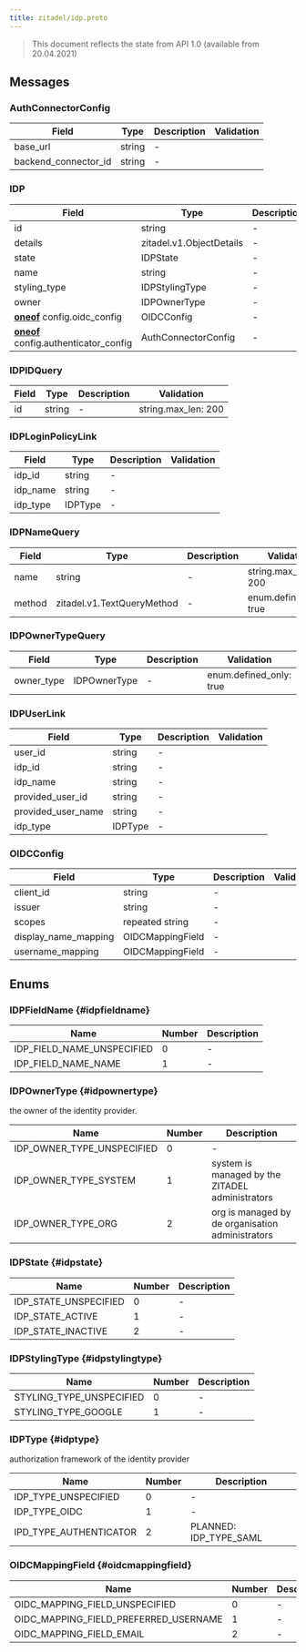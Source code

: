 ```yaml
---
title: zitadel/idp.proto
---
```

> This document reflects the state from API 1.0 (available from 20.04.2021)




## Messages


### AuthConnectorConfig



| Field | Type | Description | Validation |
| ----- | ---- | ----------- | ----------- |
| base_url |  string | - |  |
| backend_connector_id |  string | - |  |




### IDP



| Field | Type | Description | Validation |
| ----- | ---- | ----------- | ----------- |
| id |  string | - |  |
| details |  zitadel.v1.ObjectDetails | - |  |
| state |  IDPState | - |  |
| name |  string | - |  |
| styling_type |  IDPStylingType | - |  |
| owner |  IDPOwnerType | - |  |
| [**oneof**](https://developers.google.com/protocol-buffers/docs/proto3#oneof) config.oidc_config |  OIDCConfig | - |  |
| [**oneof**](https://developers.google.com/protocol-buffers/docs/proto3#oneof) config.authenticator_config |  AuthConnectorConfig | - |  |




### IDPIDQuery



| Field | Type | Description | Validation |
| ----- | ---- | ----------- | ----------- |
| id |  string | - | string.max_len: 200<br />  |




### IDPLoginPolicyLink



| Field | Type | Description | Validation |
| ----- | ---- | ----------- | ----------- |
| idp_id |  string | - |  |
| idp_name |  string | - |  |
| idp_type |  IDPType | - |  |




### IDPNameQuery



| Field | Type | Description | Validation |
| ----- | ---- | ----------- | ----------- |
| name |  string | - | string.max_len: 200<br />  |
| method |  zitadel.v1.TextQueryMethod | - | enum.defined_only: true<br />  |




### IDPOwnerTypeQuery



| Field | Type | Description | Validation |
| ----- | ---- | ----------- | ----------- |
| owner_type |  IDPOwnerType | - | enum.defined_only: true<br />  |




### IDPUserLink



| Field | Type | Description | Validation |
| ----- | ---- | ----------- | ----------- |
| user_id |  string | - |  |
| idp_id |  string | - |  |
| idp_name |  string | - |  |
| provided_user_id |  string | - |  |
| provided_user_name |  string | - |  |
| idp_type |  IDPType | - |  |




### OIDCConfig



| Field | Type | Description | Validation |
| ----- | ---- | ----------- | ----------- |
| client_id |  string | - |  |
| issuer |  string | - |  |
| scopes | repeated string | - |  |
| display_name_mapping |  OIDCMappingField | - |  |
| username_mapping |  OIDCMappingField | - |  |






## Enums


### IDPFieldName {#idpfieldname}


| Name | Number | Description |
| ---- | ------ | ----------- |
| IDP_FIELD_NAME_UNSPECIFIED | 0 | - |
| IDP_FIELD_NAME_NAME | 1 | - |




### IDPOwnerType {#idpownertype}
the owner of the identity provider.

| Name | Number | Description |
| ---- | ------ | ----------- |
| IDP_OWNER_TYPE_UNSPECIFIED | 0 | - |
| IDP_OWNER_TYPE_SYSTEM | 1 | system is managed by the ZITADEL administrators |
| IDP_OWNER_TYPE_ORG | 2 | org is managed by de organisation administrators |




### IDPState {#idpstate}


| Name | Number | Description |
| ---- | ------ | ----------- |
| IDP_STATE_UNSPECIFIED | 0 | - |
| IDP_STATE_ACTIVE | 1 | - |
| IDP_STATE_INACTIVE | 2 | - |




### IDPStylingType {#idpstylingtype}


| Name | Number | Description |
| ---- | ------ | ----------- |
| STYLING_TYPE_UNSPECIFIED | 0 | - |
| STYLING_TYPE_GOOGLE | 1 | - |




### IDPType {#idptype}
authorization framework of the identity provider

| Name | Number | Description |
| ---- | ------ | ----------- |
| IDP_TYPE_UNSPECIFIED | 0 | - |
| IDP_TYPE_OIDC | 1 | - |
| IPD_TYPE_AUTHENTICATOR | 2 | PLANNED: IDP_TYPE_SAML |




### OIDCMappingField {#oidcmappingfield}


| Name | Number | Description |
| ---- | ------ | ----------- |
| OIDC_MAPPING_FIELD_UNSPECIFIED | 0 | - |
| OIDC_MAPPING_FIELD_PREFERRED_USERNAME | 1 | - |
| OIDC_MAPPING_FIELD_EMAIL | 2 | - |




